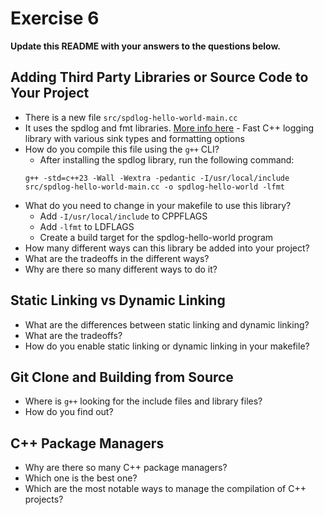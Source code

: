 # Exercise 6

**Update this README with your answers to the questions below.**

## Adding Third Party Libraries or Source Code to Your Project

- There is a new file `src/spdlog-hello-world-main.cc`
- It uses the spdlog and fmt libraries. 
  [More info here](https://github.com/gabime/spdlog) - Fast C++ logging 
  library with various sink types and formatting options
- How do you compile this file using the `g++` CLI?
  - After installing the spdlog library, run the following command:
  ```
  g++ -std=c++23 -Wall -Wextra -pedantic -I/usr/local/include src/spdlog-hello-world-main.cc -o spdlog-hello-world -lfmt
  ```
- What do you need to change in your makefile to use this library?
  - Add `-I/usr/local/include` to CPPFLAGS
  - Add `-lfmt` to LDFLAGS
  - Create a build target for the spdlog-hello-world program
- How many different ways can this library be added into your project?
- What are the tradeoffs in the different ways?
- Why are there so many different ways to do it?
  
## Static Linking vs Dynamic Linking

- What are the differences between static linking and dynamic linking?
- What are the tradeoffs?
- How do you enable static linking or dynamic linking in your makefile?

## Git Clone and Building from Source

- Where is `g++` looking for the include files and library files?
- How do you find out?

## C++ Package Managers

- Why are there so many C++ package managers?
- Which one is the best one?
- Which are the most notable ways to manage the compilation of C++ projects?